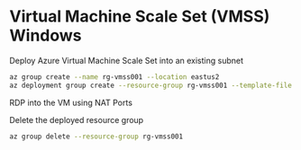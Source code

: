 # Virtual Machine Scale Set (VMSS) Windows

Deploy Azure Virtual Machine Scale Set into an existing subnet

```bash
az group create --name rg-vmss001 --location eastus2
az deployment group create --resource-group rg-vmss001 --template-file main.bicep --parameter subnetId=/subscriptions/{SUBSCRIPTION_ID}/resourceGroups/rg-prod-core/providers/Microsoft.Network/virtualNetworks/vnet-core-eastus2/subnets/snet-compute -o json --query "properties.outputs"
```

RDP into the VM using NAT Ports

Delete the deployed resource group

```bash
az group delete --resource-group rg-vmss001
```

